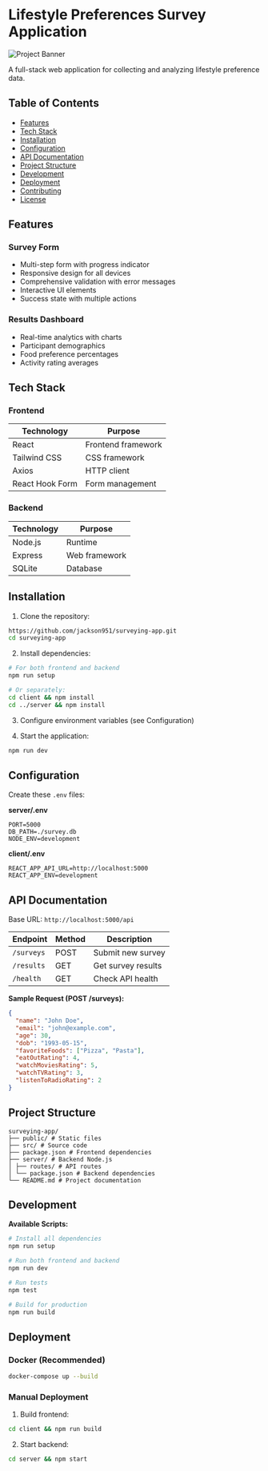# Lifestyle Preferences Survey Application

![Project Banner](https://via.placeholder.com/1200x400?text=Lifestyle+Survey+App)

A full-stack web application for collecting and analyzing lifestyle preference data.

## Table of Contents
- [Features](#features)
- [Tech Stack](#tech-stack)
- [Installation](#installation)
- [Configuration](#configuration)
- [API Documentation](#api-documentation)
- [Project Structure](#project-structure)
- [Development](#development)
- [Deployment](#deployment)
- [Contributing](#contributing)
- [License](#license)

## Features

### Survey Form
- Multi-step form with progress indicator
- Responsive design for all devices
- Comprehensive validation with error messages
- Interactive UI elements
- Success state with multiple actions

### Results Dashboard
- Real-time analytics with charts
- Participant demographics
- Food preference percentages
- Activity rating averages

## Tech Stack

### Frontend
| Technology        | Purpose               |
|-------------------|-----------------------|
| React             | Frontend framework    |
| Tailwind CSS      | CSS framework         |
| Axios             | HTTP client           |
| React Hook Form   | Form management       |

### Backend
| Technology     | Purpose           |
|----------------|-------------------|
| Node.js        | Runtime           |
| Express        | Web framework     |
| SQLite         | Database          |

## Installation

1. Clone the repository:
```bash
https://github.com/jackson951/surveying-app.git
cd surveying-app
```

2. Install dependencies:
```bash
# For both frontend and backend
npm run setup

# Or separately:
cd client && npm install
cd ../server && npm install
```

3. Configure environment variables (see Configuration)

4. Start the application:
```bash
npm run dev
```

## Configuration

Create these `.env` files:

**server/.env**
```
PORT=5000
DB_PATH=./survey.db
NODE_ENV=development
```

**client/.env**
```
REACT_APP_API_URL=http://localhost:5000
REACT_APP_ENV=development
```

## API Documentation

Base URL: `http://localhost:5000/api`

| Endpoint    | Method | Description        |
|-------------|--------|--------------------|
| `/surveys`  | POST   | Submit new survey  |
| `/results`  | GET    | Get survey results |
| `/health`   | GET    | Check API health   |

**Sample Request (POST /surveys):**
```json
{
  "name": "John Doe",
  "email": "john@example.com",
  "age": 30,
  "dob": "1993-05-15",
  "favoriteFoods": ["Pizza", "Pasta"],
  "eatOutRating": 4,
  "watchMoviesRating": 5,
  "watchTVRating": 3,
  "listenToRadioRating": 2
}
```

## Project Structure

```
surveying-app/
├── public/ # Static files
├── src/ # Source code
├── package.json # Frontend dependencies
├── server/ # Backend Node.js
│ ├── routes/ # API routes
│ └── package.json # Backend dependencies
└── README.md # Project documentation
```

## Development

**Available Scripts:**

```bash
# Install all dependencies
npm run setup

# Run both frontend and backend
npm run dev

# Run tests
npm test

# Build for production
npm run build
```

## Deployment

### Docker (Recommended)
```bash
docker-compose up --build
```

### Manual Deployment

1. Build frontend:
```bash
cd client && npm run build
```

2. Start backend:
```bash
cd server && npm start
```

